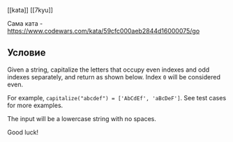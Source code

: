 [[kata]]
[[7kyu]]

Сама ката - https://www.codewars.com/kata/59cfc000aeb2844d16000075/go

## Условие
Given a string, capitalize the letters that occupy even indexes and odd indexes separately, and return as shown below. Index `0` will be considered even.

For example, `capitalize("abcdef") = ['AbCdEf', 'aBcDeF']`. See test cases for more examples.

The input will be a lowercase string with no spaces.

Good luck!
